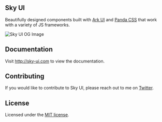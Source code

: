 ## Sky UI

Beautifully designed components built with [Ark UI](https://ark-ui.com) and [Panda CSS](https://panda-css.com) that work with a variety of JS frameworks.

![Sky UI OG Image](https://sky-ui.com/opengraph-image.png)

## Documentation

Visit http://sky-ui.com to view the documentation.

## Contributing

If you would like to contribute to Sky UI, please reach out to me on [Twitter](https://twitter.com/slopwhisperer).

## License

Licensed under the [MIT license](https://github.com/patgpt/sky-ui/blob/main/LICENSE).
